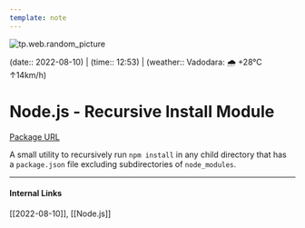 ```yaml
---
template: note
---
```

![tp.web.random_picture](https://images.unsplash.com/photo-1441239372925-ac0b51c4c250?crop=entropy&cs=tinysrgb&fit=crop&fm=jpg&h=300&ixid=MnwxfDB8MXxyYW5kb218MHx8dHJlZSxsYW5kc2NhcGUsd2F0ZXIsbW91bnRhaW58fHx8fHwxNjYwMTE2MjEx&ixlib=rb-1.2.1&q=80&utm_campaign=api-credit&utm_medium=referral&utm_source=unsplash_source&w=900)

(date:: 2022-08-10) | (time:: 12:53) | (weather:: Vadodara: 🌧   +28°C ↑14km/h)

# Node.js - Recursive Install Module
[Package URL](https://www.npmjs.com/package/recursive-install)

A small utility to recursively run `npm install` in any child directory that has a `package.json` file excluding subdirectories of `node_modules`.

---
#### Internal Links
[[2022-08-10]], [[Node.js]]